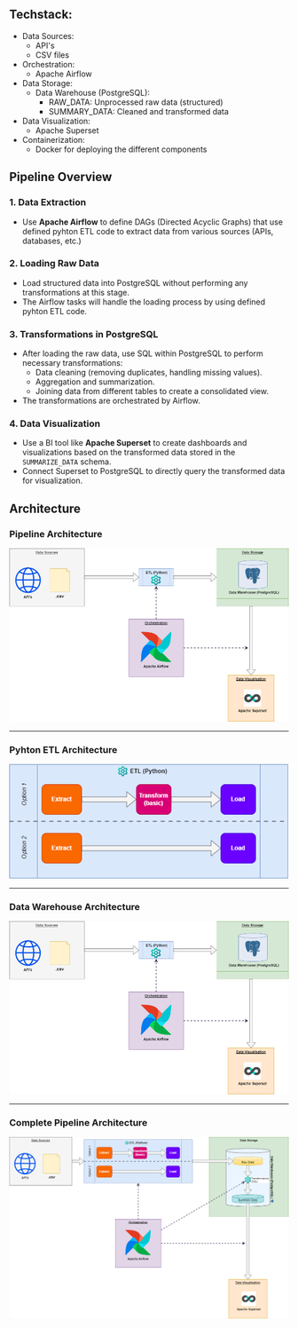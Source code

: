 ## Techstack:
- Data Sources:
  - API's
  - CSV files
-  Orchestration:
    - Apache Airflow
- Data Storage:
   - Data Warehouse (PostgreSQL):
     - RAW_DATA: Unprocessed raw data (structured)
     - SUMMARY_DATA: Cleaned and transformed data
 - Data Visualization:
   - Apache Superset
- Containerization:
  - Docker for deploying the different components

## Pipeline Overview

### 1. Data Extraction

- Use **Apache Airflow** to define DAGs (Directed Acyclic Graphs) that use defined pyhton ETL code to extract data from various sources (APIs, databases, etc.)

### 2. Loading Raw Data

- Load structured data into PostgreSQL without performing any transformations at this stage.
- The Airflow tasks will handle the loading process by using defined pyhton ETL code.

### 3. Transformations in PostgreSQL

- After loading the raw data, use SQL within PostgreSQL to perform necessary transformations:
  - Data cleaning (removing duplicates, handling missing values).
  - Aggregation and summarization.
  - Joining data from different tables to create a consolidated view.
- The transformations are orchestrated by Airflow.

### 4. Data Visualization

- Use a BI tool like **Apache Superset** to create dashboards and visualizations based on the transformed data stored in the `SUMMARIZE_DATA` schema.
- Connect Superset to PostgreSQL to directly query the transformed data for visualization.

## Architecture

### Pipeline Architecture 

![Local image in a subdirectory](images/architecture/ldp_data_architecture_overview_lvl1.drawio.png)

---

### Pyhton ETL Architecture 

![Local image in a subdirectory](images/architecture/ldp_py_etl_architecture_overview_lvl1.drawio.png)

---

### Data Warehouse Architecture 

![Local image in a subdirectory](images/architecture/ldp_data_architecture_overview_lvl1.drawio.png)

---

### Complete Pipeline Architecture 

![Local image in a subdirectory](images/architecture/ldp_data_architecture_overview_all_lvl1.drawio.png)